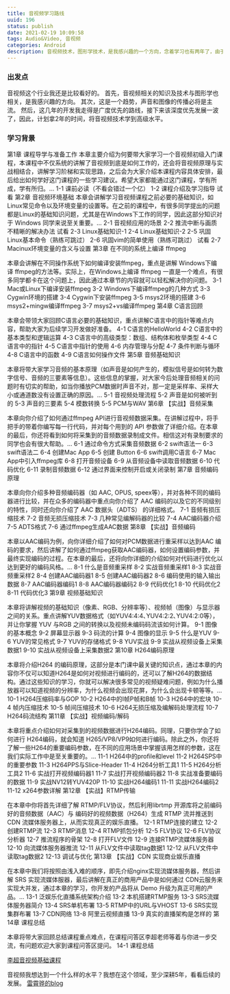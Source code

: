 ```yaml
---
title: 音视频学习路线
uuid: 196
status: publish
date: 2021-02-19 10:09:58
tags: Audio&Video, 音视频
categories: Android
description: 音视频技术，图形学技术，是我感兴趣的一个方向，念着学习也有两年了，由于种种原因，到现在还是没有开始。现在我认为计算机计术的面也扩展得差不多了， 是时候进入音视频领域深耕了。先收集一下课程的题纲，顺着路线自学一波，如果进展不顺利，再考虑买课程。
---
```


### 出发点

音视频这个行业我还是比较看好的。
首先，音视频相关的知识及技术与图形学也相关，是我感兴趣的方向。
其次，这是一个趋势，声音和图像的传播必将是主流。
然后，这几年的开发我走得是广度优先的路线，接下来该深度优先发展一波了，因此，计划拿2年的时间，将音视频技术学到高级水平。

### 学习背景
第1章 课程导学与准备工作
 本章主要介绍为何要带大家学习一个音视频初级入门课程，本课程中不仅系统的讲解了音视频到底是如何工作的，还会将音视频原理与实战相结合，讲解学习阶梯和实现思路，之后会为大家介绍本课程内容具体安排，最后给出如何学好这门课程的一些学习建议。希望大家都能通过这门课程，学有所成，学有所归。...
	1-1 课前必读（不看会错过一个亿）
	1-2 课程介绍及学习指导 试看
第2章 音视频环境基础
本章会讲解学习音视频课程之前必要的基础知识，如Linux常见命令以及环境变量的设置等。在之前的课程中，有很多同学提出的问题都是Linux的基础知识问题，尤其是在Windows下工作的同学，因此这部分知识对于 Windows 同学来说至关重要。...
	2-1 音视频应用的场景
	2-2 推流中断与画质不精晰的解决办法 试看
	2-3 Linux基础知识-1
	2-4 Linux基础知识-2
	2-5 巩固Linux基本命令（熟练可跳过）
	2-6 巩固vim的简单使用（熟练可跳过） 试看
	2-7 Macinux环境变量的含义与设置
第3章 在不同的系统上编译 ffmpeg

本章会讲解在不同操作系统下如何编译安装ffmpeg，重点是讲解 Windows下编译 ffmpeg的方法等。实际上，在Windows上编译 ffmpeg 一直是一个难点，有很多同学都卡在这个问题上，因此通过本章节的内容就可以轻松解决你的问题。
	3-1 Mac或Linux下编译安装ffmpeg
	3-2 Windows下编译ffmpeg的几种方式
	3-3 Cygwin环境的搭建
	3-4 Cygwin下安装ffmpeg
	3-5 msys2环境的搭建
	3-6 msys2+mingw编译ffmpeg
	3-7 msys2+vs编译ffmpeg
第4章 C语言回顾

本章会带领大家回顾C语言必要的基础知识，重点讲解C语言中的指针等难点内容，帮助大家为后续学习开发做好准备。
	4-1 C语言的HelloWorld
	4-2 C语言中的基本类型和逻辑运算
	4-3 C语言中的高级类型：数组、结构体和枚举类型
	4-4 C语言中的指针
	4-5 C语言中指针的使用
	4-6 内存管理与分配
	4-7 条件判断与循环
	4-8 C语言中的函数
	4-9 C语言如何操作文件
第5章 音频基础知识

本章将带大家学习音频的基本原理（如声音是如何产生的，模拟信号是如何转为数字信号、音频的三要素等信息）。这些信息的掌握，对大家今后处理音频相关的问题时有切实的帮助，如当你播放PCM数据时声音不对，那一定是采样率、采样大小或通道数没有设置正确的原因。...
	5-1 音视频处理流程
	5-2 声音是如何被听到的
	5-3 声音的三要素
	5-4 模数转换
	5-5 PCM与WAV
第6章 【实战】音频采集

本章向你介绍了如何通过ffmpeg API进行音视频数据采集。在讲解过程中，将手把手的带着你编写每一行代码，并对每个用到的 API 参数做了详细介绍。在本章的最后，你还将看到如何将采集到的音频数据录制成文件。相信这对有录制要求的同学也会有很大帮助。...
	6-1 通过命令方式采集音频数据
	6-2 swift语法一
	6-3 swift语法二
	6-4 创建Mac App
	6-5 创建 Button
	6-6 swift调用C语言
	6-7 Mac App中引入ffmpeg库
	6-8 打开音频设备
	6-9 从音频设备中读取音频数据
	6-10 代码优化
	6-11 录制音频数据
	6-12 通过界面来控制开启或关闭录制
第7章 音频编码原理

本章向你介绍多种音频编码器（如 AAC, OPUS, speex等），并对各种不同的编码器进行比较，并在众多的编码器中重点向你介绍了 AAC 编码的以及它的不同级别的特性，同时还向你介绍了 AAC 数据头（ADTS） 的详细格式。
	7-1 音频有损压缩技术
	7-2 音频无损压缩技术
	7-3 几种常见编解码器的比较
	7-4 AAC编码器介绍
	7-5 ADTS格式
	7-6 通过ffmpeg生成AAC数据
第8章 【实战】音频编码

本章以AAC编码为例，向你详细介绍了如何对PCM数据进行重采样以达到AAC 编码的要求，然后讲解了如何通过ffmpeg获取AAC编码器，如何设置编码参数，并最终实现编码的过程。在本章的最后，还将向你详细的介绍如何对代码进行优化以达到更好的编码风格。...
	8-1 什么是音频重采样
	8-2 实战音频重采样1
	8-3 实战音频重采样2
	8-4 创建AAC编码器1
	8-5 创建AAC编码器2
	8-6 编码使用的输入输出数据
	8-7 AAC编码器编码1
	8-8 AAC编码器编码2
	8-9 代码优化1
	8-10 代码优化2
	8-11 代码优化3
第9章 视频基础知识

本章将讲解视频的基础知识（像素、RGB、分辨率等）、视频帧（图像）与显示器之间的关系。重点讲解YUV数据格式（如YUV4:4:4､YUV4:2:2､YUV4:2:0等），并让你掌握 YUV 与RGB 之间的转换以及视频未编码码流该如何计算。
	9-1 图像的基本概念
	9-2 屏幕显示器
	9-3 码流的计算
	9-4 图像的显示
	9-5 什么是YUV
	9-6 YUV的常见格式
	9-7 YUV的存储格式
	9-8 YUV实战
	9-9 实战从视频设备上采集数据1
	9-10 实战从视频设备上采集数据2
第10章 H264编码原理

本章将介绍H264 的编码原理，这部分是本门课中最关键的知识点，通过本章的内容你不仅可以知道H264是如何对视频进行编码的，还可以了解H264的数据结构。通过这些知识的学习，你就可以解决很多常见的视频疑难问题，例如为什么播放器可以知道视频的分辨率，为什么视频会出现花屏，为什么会出现卡顿等等。...
	10-1 H264压缩码率与GOP
	10-2 H264中的I帧P帧和B帧
	10-3 H264中的宏块
	10-4 帧内压缩技术
	10-5 帧间压缩技术
	10-6 H264无损压缩及编解码处理流程
	10-7 H264码流结构
第11章 【实战】视频编码/解码

本章将重点介绍如何对采集到的视频数据进行H264编码。同理，只要你学会了如何进行 H264编码，就会知道 H265/VP8/VP9如何进行编码。除此之外，你还将了解一些H264的重要编码参数，在不同的应用场景中掌握该用怎样的参数，这在我们实际工作中是至关重要的。...
	11-1 H264中的profile和level
	11-2 H264SPS中的重要参数
	11-3 H264PPS与Slice-Header
	11-4 H264分析工具1
	11-5 H264分析工具2
	11-6 实战打开视频编码器1
	11-7 实战打开视频编码器2
	11-8 实战准备要编码的数据
	11-9 实战NV12转YUV420P
	11-10 实战H264编码1
	11-11 实战H264编码2
	11-12 x264参数详解
第12章 【实战】RTMP传输

在本章中你将首先详细了解 RTMP/FLV协议，然后利用librtmp 开源库将之前编码好的音频数据（AAC）与 编码好的视频数据（H264）生成 RTMP 流并推送到 CDN 流媒体服务器上，从而实现真正的娱乐直播。
	12-1 RTMP连接的建立
	12-2 创建RTMP流
	12-3 RTMP消息
	12-4 RTMP抓包分析
	12-5 FLV协议
	12-6 FLV协议分析器
	12-7 推流程序的骨架
	12-8 打开FLV文件
	12-9 连接RTMP流媒体服务器
	12-10 向流媒体服务器推流
	12-11 从FLV文件中读取tag数据1
	12-12 从FLV文件中读取tag数据2
	12-13 调试与优化
第13章 【实战】CDN 实现商业娱乐直播

在本章中我们将按照由浅入难的顺序，即先介绍nginx实现流媒体服务器，然后讲解 SRS 实现流媒体服器，最后讲解在真正的商用产品中是如何通过 CDN云服务来实现大并发，通过本章的学习，你开发的产品将从 Demo 升级为真正可用的产品。...
	13-1 泛娱乐化直播系统架构介绍
	13-2 本机搭建RTMP服务
	13-3 SRS流媒体服务器简介
	13-4 SRS单机布署
	13-5 RTMP中的URL与VHOST
	13-6 SRS实现集群布署
	13-7 CDN网络
	13-8 阿里云视频直播
	13-9 真实的直播架构是怎样的
第14章 课程总结

本章将带大家回顾总结课程重点难点，在课程问答区李超老师等着与你进一步交流，有问题欢迎大家到课程问答区提问。
	14-1 课程总结

[李超音视频基础课程](https://blog.csdn.net/leixiaohua1020/article/details/42658139)

音视频我想达到一个什么样的水平？我想在这个领域，至少深耕5年，看看后续的发展。
[雷霄骅的blog](https://blog.csdn.net/leixiaohua1020/article/details/15811977)

